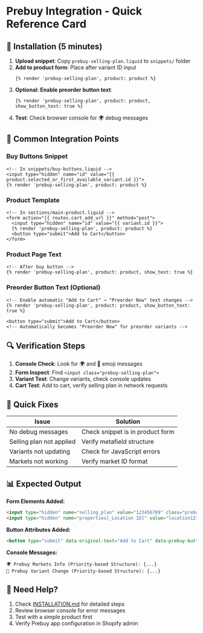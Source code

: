 # Prebuy Integration - Quick Reference Card

## 🚀 Installation (5 minutes)

1. **Upload snippet**: Copy `prebuy-selling-plan.liquid` to `snippets/` folder
2. **Add to product form**: Place after variant ID input
   ```liquid
   {% render 'prebuy-selling-plan', product: product %}
   ```
3. **Optional: Enable preorder button text**:
   ```liquid
   {% render 'prebuy-selling-plan', product: product, show_button_text: true %}
   ```
4. **Test**: Check browser console for 🌍 debug messages

## 📝 Common Integration Points

### Buy Buttons Snippet
```liquid
<!-- In snippets/buy-buttons.liquid -->
<input type="hidden" name="id" value="{{ product.selected_or_first_available_variant.id }}">
{% render 'prebuy-selling-plan', product: product %}
```

### Product Template
```liquid
<!-- In sections/main-product.liquid -->
<form action="{{ routes.cart_add_url }}" method="post">
  <input type="hidden" name="id" value="{{ variant.id }}">
  {% render 'prebuy-selling-plan', product: product %}
  <button type="submit">Add to Cart</button>
</form>
```

### Product Page Text
```liquid
<!-- After buy button -->
{% render 'prebuy-selling-plan', product: product, show_text: true %}
```

### Preorder Button Text (Optional)
```liquid
<!-- Enable automatic "Add to Cart" → "Preorder Now" text changes -->
{% render 'prebuy-selling-plan', product: product, show_button_text: true %}

<button type="submit">Add to Cart</button>
<!-- Automatically becomes "Preorder Now" for preorder variants -->
```

## 🔍 Verification Steps

1. **Console Check**: Look for 🌍 and 🔄 emoji messages
2. **Form Inspect**: Find `<input class="prebuy-selling-plan">`
3. **Variant Test**: Change variants, check console updates
4. **Cart Test**: Add to cart, verify selling plan in network requests

## 🚨 Quick Fixes

| Issue | Solution |
|-------|----------|
| No debug messages | Check snippet is in product form |
| Selling plan not applied | Verify metafield structure |
| Variants not updating | Check for JavaScript errors |
| Markets not working | Verify market ID format |

## 📊 Expected Output

**Form Elements Added:**
```html
<input type="hidden" name="selling_plan" value="123456789" class="prebuy-selling-plan" data-buy-button-text="Pre-order Now">
<input type="hidden" name="properties[_Location ID]" value="location123" class="prebuy-location-property">
```

**Button Attributes Added:**
```html
<button type="submit" data-original-text="Add to Cart" data-prebuy-button-active="true">Pre-order Now</button>
```

**Console Messages:**
```
🌍 Prebuy Markets Info (Priority-based Structure): {...}
🔄 Prebuy Variant Change (Priority-based Structure): {...}
```

## 🎯 Need Help?

1. Check [INSTALLATION.md](INSTALLATION.md) for detailed steps
2. Review browser console for error messages
3. Test with a simple product first
4. Verify Prebuy app configuration in Shopify admin
